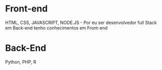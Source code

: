 # Front-end 
HTML, CSS, JAVASCRIPT, NODE.JS - Por eu ser desenvolvedor full Stack em Back-end tenho conhecimentos em Front-end


# Back-End
Python, PHP, R 
